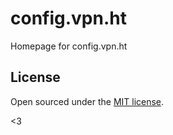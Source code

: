 # config.vpn.ht

Homepage for config.vpn.ht

## License

Open sourced under the [MIT license](LICENSE.md).

<3
